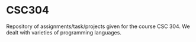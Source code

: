 # CSC304
Repository of assignments/task/projects given for the course CSC 304. We dealt with varieties of programming languages.
